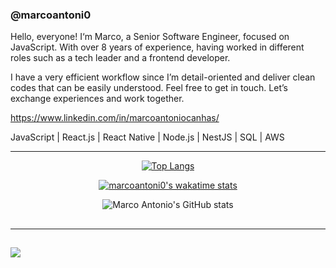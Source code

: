 ### @marcoantoni0

Hello, everyone! I‘m Marco, a Senior Software Engineer, focused on JavaScript. With over 8 years of experience, having worked in different roles such as a tech leader and a frontend developer.

I have a very efficient workflow since I’m detail-oriented and deliver clean codes that can be easily understood. Feel free to get in touch. Let’s exchange experiences and work together.

https://www.linkedin.com/in/marcoantoniocanhas/

JavaScript | React.js | React Native | Node.js | NestJS | SQL | AWS


--------

<div align="center">

[![Top Langs](https://github-readme-stats.vercel.app/api/top-langs/?username=marcoantoni0&show_icons=true&title_color=fff&icon_color=79ff97&text_color=9f9f9f&bg_color=151515)](https://github.com/marcoantoni0/github-readme-stats)

[![marcoantoni0's wakatime stats](https://github-readme-stats.vercel.app/api/wakatime?username=marcoantoni0&show_icons=true&title_color=fff&icon_color=79ff97&text_color=9f9f9f&bg_color=151515&hide=css,markdown,text,xml,.env%20file,Gitignore%20file&layout=compact)](https://github.com/marcoantoni0/github-readme-stats)

</div>

<div align="center">

![Marco Antonio's GitHub stats](https://github-readme-stats.vercel.app/api/?username=marcoantoni0&show_icons=true&title_color=fff&count_private=true&include_all_commits=true&hide=issues,contribs&icon_color=79ff97&text_color=9f9f9f&bg_color=151515)

</div>

##

----------

##

<div> 
  <a href="https://www.linkedin.com/in/marcoantoniocanhas" target="_blank"><img src="https://img.shields.io/badge/-LinkedIn-%230077B5?style=for-the-badge&logo=linkedin&logoColor=white" target="_blank"></a> 
 </div>
